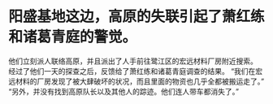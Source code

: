 # 阳盛基地这边，高原的失联引起了萧红练和诸葛青庭的警觉。
他们立刻派人联络高原，并且派出了人手前往鹭江区的宏远材料厂房附近搜索。
经过了他们一天的探查之后，反馈给了萧红练和诸葛青庭调查的结果。
“我们在宏远材料的厂房发现了被大肆破坏的状况，而且里面的物资也几乎全都被搬运走了。”
“另外，并没有找到高原队长以及其他人的踪迹。他们连人带车都消失了。”

